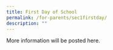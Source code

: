 ```yaml
---
title: First Day of School
permalink: /for-parents/sec1firstday/
description: ""
---
```

More information will be posted here.